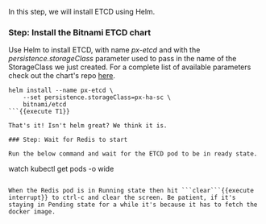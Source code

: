 In this step, we will install ETCD using Helm.

### Step: Install the Bitnami ETCD chart

Use Helm to install ETCD, with name _px-etcd_ and with the _persistence.storageClass_ parameter used to pass in the name of the StorageClass we just created. For a complete list of available parameters check out the chart's repo [here](https://github.com/bitnami/charts/tree/master/bitnami/etcd).
```
helm install --name px-etcd \
    --set persistence.storageClass=px-ha-sc \
    bitnami/etcd
```{{execute T1}}

That's it! Isn't helm great? We think it is.

### Step: Wait for Redis to start

Run the below command and wait for the ETCD pod to be in ready state.
```
watch kubectl get pods -o wide
```{{execute T1}}

When the Redis pod is in Running state then hit ```clear```{{execute interrupt}} to ctrl-c and clear the screen. Be patient, if it's staying in Pending state for a while it's because it has to fetch the docker image.
